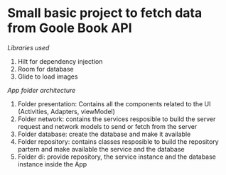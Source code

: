# Small basic project to fetch data from Goole Book API

_Libraries used_
1. Hilt for dependency injection
2. Room for database
3. Glide to load images


_App folder architecture_
1. Folder presentation: Contains all the components related to the UI (Activities, Adapters, viewModel)
2. Folder network: contains the services resposible to build the server request and network models to send or fetch from the server
3. Folder database: create the database and make it available 
4. Folder repository: contains classes resposible to build the repository partern and make available the service and the database
5. Folder di: provide repository, the service instance and the database instance inside the App
